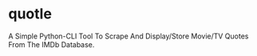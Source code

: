 # quotle
A Simple Python-CLI Tool To Scrape And Display/Store Movie/TV Quotes From The IMDb Database.
